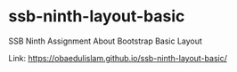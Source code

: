 # ssb-ninth-layout-basic
SSB Ninth Assignment About Bootstrap Basic Layout

Link: https://obaedulislam.github.io/ssb-ninth-layout-basic/
